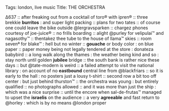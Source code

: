 Tags: london, live music
Title: THE ORCHESTRA
  
Δ637 :: after freaking out from a cocktail of toro® with ipren® :: three brekkie **burritos** : and super light packing :: plans for two tates :: of course one could leave the bike outside @lergravsparken :: chargez phones courtesy of joe-juice® :: no frills boarding :: alight @purley for velipulai™ and nagasothy™ :: thentakez thee tube to the house of llama™ skies :: room sevenª for blake™ : hell but no winter :: **gouache** or body color : on blue paper :: paper money being not legally tendered at the store : donateza babybird :: a long walk along the thames : the weather being kind and so : stay north until golden **jubilee** bridge :: the south bank is rather nice these days :: but @tate-modern is weird :: a failed attempt to visit the national library : on account of no **eastbound** central line from @blackfriars :: so it is early to the hall : no posters just a lousy t-shirt :: second row a bit too off center : but just behind thurston™ :: the orchestra was young : but entirely qualified :: no photographs allowed :: and it was more than just the ship : which was a nice surprise :: until the encore when sal-de-frutas™ managed to upset the **israelis** on the audience :: a very **agreeable** and fast return to @horley : which is by no means @london proper  
<!--stackedit_data:
eyJoaXN0b3J5IjpbMTAwMDkwODMxOV19
-->